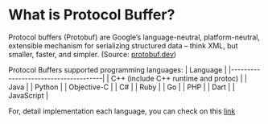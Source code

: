 # What is Protocol Buffer?

Protocol buffers (Protobuf) are Google’s language-neutral, platform-neutral, extensible mechanism for serializing structured data – think XML, but smaller, faster, and simpler. (Source: [protobuf.dev](https://protobuf.dev/))

Protocol Buffers supported programming languages:
| Language                             |
|--------------------------------------|
| C++ (include C++ runtime and protoc) |
| Java                                 |
| Python                               |
| Objective-C                          |
| C#                                   |
| Ruby                                 |
| Go                                   |
| PHP                                  |
| Dart                                 |
| JavaScript                           |

For, detail implementation each language, you can check on this [link](https://github.com/protocolbuffers/protobuf#protobuf-runtime-installation)